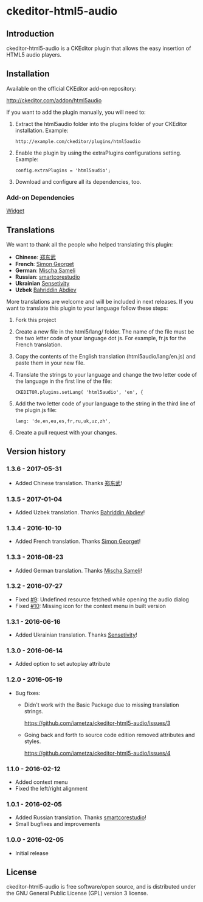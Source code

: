 # ckeditor-html5-audio

## Introduction

ckeditor-html5-audio is a CKEditor plugin that allows the easy insertion of HTML5 audio players.

## Installation

Available on the official CKEditor add-on repository:

http://ckeditor.com/addon/html5audio

If you want to add the plugin manually, you will need to:

1. Extract the html5audio folder into the plugins folder of your CKEditor installation. Example:

    ```
    http://example.com/ckeditor/plugins/html5audio
    ```

2. Enable the plugin by using the extraPlugins configurations setting. Example:

    ```
    config.extraPlugins = 'html5audio';
    ```

3. Download and configure all its dependencies, too.

### Add-on Dependencies

[Widget](http://ckeditor.com/addon/widget)

## Translations

We want to thank all the people who helped translating this plugin:

* **Chinese**: [郑东武](https://github.com/machinelll)
* **French**: [Simon Georget](https://github.com/simogeo)
* **German**: [Mischa Sameli](https://github.com/jenzener)
* **Russian**: [smartcorestudio](https://github.com/smartcorestudio)
* **Ukrainian** [Sensetivity](https://github.com/Sensetivity)
* **Uzbek** [Bahriddin Abdiev](https://github.com/bahriddin)

More translations are welcome and will be included in next releases. If you want to translate this plugin to your language follow these steps:

1. Fork this project

2. Create a new file in the html5/lang/ folder. The name of the file must be the two letter code of your language dot js. For example, fr.js for the French translation.

3. Copy the contents of the English translation (html5audio/lang/en.js) and paste them in your new file.

4. Translate the strings to your language and change the two letter code of the language in the first line of the file:

    ```
    CKEDITOR.plugins.setLang( 'html5audio', 'en', {
    ```

5. Add the two letter code of your language to the string in the third line of the plugin.js file:

    ```
    lang: 'de,en,eu,es,fr,ru,uk,uz,zh',
    ```

6. Create a pull request with your changes.

## Version history

### 1.3.6 - 2017-05-31

* Added Chinese translation. Thanks [郑东武](https://github.com/machinelll)!

### 1.3.5 - 2017-01-04

* Added Uzbek translation. Thanks [Bahriddin Abdiev](https://github.com/bahriddin)!

### 1.3.4 - 2016-10-10

* Added French translation. Thanks [Simon Georget](https://github.com/simogeo)!

### 1.3.3 - 2016-08-23

* Added German translation. Thanks [Mischa Sameli](https://github.com/jenzener)!

### 1.3.2 - 2016-07-27

* Fixed [#9](https://github.com/iametza/ckeditor-html5-audio/issues/9): Undefined resource fetched while opening the audio dialog
* Fixed [#10](https://github.com/iametza/ckeditor-html5-audio/issues/10): Missing icon for the context menu in built version

### 1.3.1 - 2016-06-16

* Added Ukrainian translation. Thanks [Sensetivity](https://github.com/Sensetivity)!

### 1.3.0 - 2016-06-14

* Added option to set autoplay attribute

### 1.2.0 - 2016-05-19

* Bug fixes:

    * Didn't work with the Basic Package due to missing translation strings.

        https://github.com/iametza/ckeditor-html5-audio/issues/3

    * Going back and forth to source code edition removed attributes and styles.

        https://github.com/iametza/ckeditor-html5-audio/issues/4

### 1.1.0 - 2016-02-12

* Added context menu
* Fixed the left/right alignment

### 1.0.1 - 2016-02-05

* Added Russian translation. Thanks [smartcorestudio](https://github.com/smartcorestudio)!
* Small bugfixes and improvements

### 1.0.0 - 2016-02-05
* Initial release

## License

ckeditor-html5-audio is free software/open source, and is distributed under the GNU General Public License (GPL) version 3 license.
